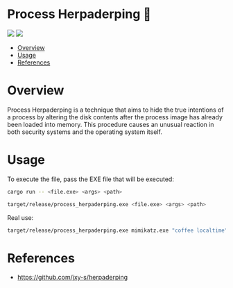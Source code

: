 # Process Herpaderping 🦀

<p align="left">
	<a href="https://www.rust-lang.org/"><img src="https://img.shields.io/badge/made%20with-Rust-red"></a>
	<a href="#"><img src="https://img.shields.io/badge/platform-windows-blueviolet"></a>
</p>

- [Overview](#overview)
- [Usage](#usage)
- [References](#references)

# Overview

Process Herpaderping is a technique that aims to hide the true intentions of a process by altering the disk contents after the process image has already been loaded into memory. This procedure causes an unusual reaction in both security systems and the operating system itself.

# Usage 

To execute the file, pass the EXE file that will be executed:
```sh
cargo run -- <file.exe> <args> <path>
```
```sh
target/release/process_herpaderping.exe <file.exe> <args> <path>
```

Real use:
```sh
target/release/process_herpaderping.exe mimikatz.exe "coffee localtime" C:\Windows\System32\OneDriveSetup.exe
```

# References

* https://github.com/jxy-s/herpaderping